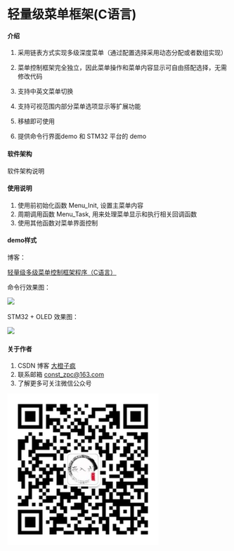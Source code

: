# 轻量级菜单框架(C语言)

#### 介绍
1.  采用链表方式实现多级深度菜单（通过配置选择采用动态分配或者数组实现）

2.  菜单控制框架完全独立，因此菜单操作和菜单内容显示可自由搭配选择，无需修改代码

3.  支持中英文菜单切换

4.  支持可视范围内部分菜单选项显示等扩展功能

5.  移植即可使用

6.  提供命令行界面demo 和 STM32 平台的 demo

#### 软件架构
软件架构说明

#### 使用说明
1.  使用前初始化函数 Menu_Init, 设置主菜单内容
2.  周期调用函数 Menu_Task, 用来处理菜单显示和执行相关回调函数
3.  使用其他函数对菜单界面控制

#### demo样式
博客：

[轻量级多级菜单控制框架程序（C语言）](https://blog.csdn.net/qq_24130227/article/details/121167276?csdn_share_tail=%7B%22type%22%3A%22blog%22%2C%22rType%22%3A%22article%22%2C%22rId%22%3A%22121167276%22%2C%22source%22%3A%22qq_24130227%22%7D&ctrtid=VbyfV)

命令行效果图：

![](https://img-blog.csdnimg.cn/22d1476746f64b82ae8a614a47d9d7de.gif)

STM32 + OLED 效果图：

![](https://img-blog.csdnimg.cn/721e44b87f634c7e9aabe3191a3876a1.gif)

#### 关于作者
1.  CSDN 博客 [大橙子疯](https://blog.csdn.net/qq_24130227?spm=1010.2135.3001.5343)
2.  联系邮箱 const_zpc@163.com
3.  了解更多可关注微信公众号

![大橙子疯嵌入式](微信公众号.jpg)

